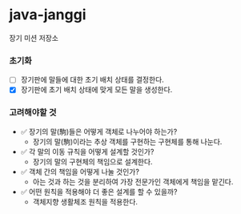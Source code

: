 # java-janggi

장기 미션 저장소

### 초기화

- [ ] 장기판에 말들에 대한 초기 배치 상태를 결정한다.
- [x] 장기판에 초기 배치 상태에 맞게 모든 말을 생성한다.

### 고려해야할 것

- ✅ 장기의 말(駒)들은 어떻게 객체로 나누어야 하는가?
    - 장기의 말(駒)이라는 추상 객체를 구현하는 구현체를 통해 나눈다.
- ✅ 각 말의 이동 규칙을 어떻게 설계할 것인가?
    - 장기의 말의 구현체의 책임으로 설계한다.
- ✅ 객체 간의 책임을 어떻게 나눌 것인가?
    - 아는 것과 하는 것을 분리하여 가장 전문가인 객체에게 책임을 맡긴다.
- ✅ 어떤 원칙을 적용해야 더 좋은 설계를 할 수 있을까?
    - 객체지향 생활체조 원칙을 적용한다.
